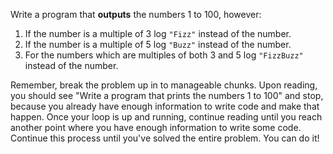 Write a program that **outputs** the numbers 1 to 100, however:

1) If the number is a multiple of 3 log `"Fizz"` instead of the number.
2) If the number is a multiple of 5 log `"Buzz"` instead of the number.
3) For the numbers which are multiples of both 3 and 5 log `"FizzBuzz"` instead of the number.

Remember, break the problem up in to manageable chunks. Upon reading, you should see "Write a program that prints the numbers 1 to 100" and stop, because you already have enough information to write code and make that happen. Once your loop is up and running, continue reading until you reach another point where you have enough information to write some code. Continue this process until you've solved the entire problem. You can do it!
